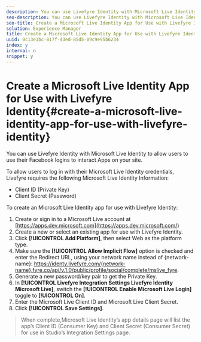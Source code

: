 ```yaml
---
description: You can use Livefyre Identity with Microsoft Live Identity to allow users to use their Facebook logins to interact Apps on your site.
seo-description: You can use Livefyre Identity with Microsoft Live Identity to allow users to use their Facebook logins to interact Apps on your site.
seo-title: Create a Microsoft Live Identity App for Use with Livefyre Identity
solution: Experience Manager
title: Create a Microsoft Live Identity App for Use with Livefyre Identity
uuid: 0c13e1bc-817f-43ed-85d5-09c9e95b6234
index: y
internal: n
snippet: y
---
```


# Create a Microsoft Live Identity App for Use with Livefyre Identity{#create-a-microsoft-live-identity-app-for-use-with-livefyre-identity}

You can use Livefyre Identity with Microsoft Live Identity to allow users to use their Facebook logins to interact Apps on your site.

To allow users to log in with their Microsoft Live Identity credentials, Livefyre requires the following Microsoft Live Identity Information:

* Client ID (Private Key)
* Client Secret (Password)

To create an Microsoft Live Identity app for use with Livefyre Identity:

1. Create or sign in to a Microsoft Live account at [https://apps.dev.microsoft.com](https://apps.dev.microsoft.com/)
1. Create a new or select an existing app for use with Livefyre Identity.
1. Click **[!UICONTROL Add Platform]**, then select Web as the platform type.
1. Make sure the **[!UICONTROL Allow Implicit Flow]** option is checked and enter the Redirect URL, using your network name instead of {network-name}: https://identy.livefyre.com/{network-name}.fyre.co/api/v.1.0/public/profile/social/complete/mslive_fyre.
1. Generate a new password/key pair to get the Private Key.
1. In **[!UICONTROL Livefyre Integration Settings Livefyre Identity Microsoft Live]**, switch the **[!UICONTROL Enable Microsoft Live Login]** toggle to **[!UICONTROL On]**.
1. Enter the Microsoft Live Client ID and Microsoft Live Client Secret.
1. Click **[!UICONTROL Save Settings]**.
>When complete,Microsoft Live Identity’s app details page will list the app’s Client ID (Consumer Key) and Client Secret (Consumer Secret) for use in Studio’s Integration Settings page.
